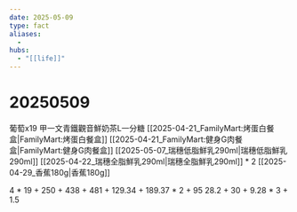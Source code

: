 ```yaml
---
date: 2025-05-09
type: fact
aliases:
  -
hubs:
  - "[[life]]"
---
```


# 20250509

葡萄x19
甲一文青鐵觀音鮮奶茶L一分糖
[[2025-04-21_FamilyMart:烤蛋白餐盒|FamilyMart:烤蛋白餐盒]]
[[2025-04-21_FamilyMart:健身G肉餐盒|FamilyMart:健身G肉餐盒]]
[[2025-05-07_瑞穗低脂鮮乳290ml|瑞穗低脂鮮乳290ml]]
[[2025-04-22_瑞穗全脂鮮乳290ml|瑞穗全脂鮮乳290ml]] * 2
[[2025-04-29_香蕉180g|香蕉180g]]

4 * 19 + 250 + 438 + 481 + 129.34 + 189.37 * 2 + 95
28.2 + 30 + 9.28 * 3 + 1.5
